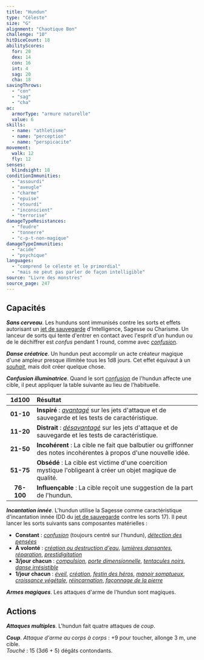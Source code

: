 ```yaml
---
title: "Hundun"
type: "Céleste"
size: "G"
alignment: "Chaotique Bon"
challenge: "10"
hitDiceCount: 18
abilityScores:
  for: 20
  dex: 14
  con: 16
  int: 4
  sag: 20
  cha: 18
savingThrows:
  - "con"
  - "sag"
  - "cha"
ac:
  armorType: "armure naturelle"
  value: 6
skills:
  - name: "athletisme"
  - name: "perception"
  - name: "perspicacite"
movement:
  walk: 12
  fly: 12
senses:
  blindsight: 18
conditionImmunities:
  - "assourdi"
  - "aveugle"
  - "charme"
  - "epuise"
  - "etourdi"
  - "inconscient"
  - "terrorise"
damageTypeResistances:
  - "foudre"
  - "tonnerre"
  - "c-p-t-non-magique"
damageTypeImmunities:
  - "acide"
  - "psychique"
languages:
  - "comprend le céleste et le primordial"
  - "mais ne peut pas parler de façon intelligible"
source: "Livre des monstres"
source_page: 247
---
```

## Capacités
_**Sans cerveau**_. Les hunduns sont immunisés contre les sorts et effets autorisant un [jet de sauvegarde](/utiliser-les-caracteristiques/#jets-de-sauvegarde) d'Intelligence, Sagesse ou Charisme. Un lanceur de sorts qui tente d'entrer en contact avec l'esprit d'un hundun ou de le déchiffrer est _confus_ pendant 1 round, comme avec [_confusion_](/grimoire/confusion/).

_**Danse créatrice**_. Un hundun peut accomplir un acte créateur magique d'une ampleur presque illimitée tous les 1d8 jours. Cet effet équivaut à un [_souhait_](/grimoire/souhait/), mais doit créer quelque chose.

_**Confusion illuminatrice**_. Quand le sort [_confusion_](/grimoire/confusion/) de l'hundun affecte une cible, il peut appliquer la table suivante au lieu de l'habituelle.

|1d100|Résultat|
|:-:|:-|
|**01-10**|**Inspiré** : [_avantagé_](/utiliser-les-caracteristiques/#avantage-et-desavantage) sur les jets d'attaque et de sauvegarde et les tests de caractéristique.|
|**11-20**|**Distrait** : [_désavantagé_](/utiliser-les-caracteristiques/#avantage-et-desavantage) sur les jets d'attaque et de sauvegarde et les tests de caractéristique.|
|**21-50**|**Incohérent** : La cible ne fait que balbutier ou griffonner des notes incohérentes à propos d'une nouvelle idée.|
|**51-75**|**Obsédé** : La cible est victime d'une coercition mystique l'obligeant à créer un objet magique de qualité.|
|**76-100**|**Influençable** : La cible reçoit une suggestion de la part de l'hundun.|

_**Incantation innée**_. L'hundun utilise la Sagesse comme caractéristique d'incantation innée (DD du [jet de sauvegarde](/utiliser-les-caracteristiques/#jets-de-sauvegarde) contre les sorts 17). Il peut lancer les sorts suivants sans composantes matérielles :
* **Constant** : [_confusion_](/grimoire/confusion/) (toujours centré sur l'hundun), [_détection des pensées_](/grimoire/detection-des-pensees/)
* **À volonté** : [_création ou destruction d'eau_](/grimoire/creation-ou-destruction-d-eau/), [_lumières dansantes_](/grimoire/lumieres-dansantes/), [_réparation_](/grimoire/reparation/), [_prestidigitation_](/grimoire/prestidigitation/)
* **3/jour chacun** : [_compulsion_](/grimoire/compulsion/), [_porte dimensionnelle_](/grimoire/porte-dimensionnelle/), [_tentacules noirs_](/grimoire/tentacules-noirs/), [_danse irrésistible_](/grimoire/danse-irresistible/)
* **1/jour chacun** : [_éveil_](/grimoire/eveil/), [_création_](/grimoire/creation/), [_festin des héros_](/grimoire/festin-des-heros/), [_manoir somptueux_](/grimoire/manoir-somptueux/), [_croissance végétale_](/grimoire/croissance-vegetale/), [_réincarnation_](/grimoire/reincarnation/), [_façonnage de la pierre_](/grimoire/faconnage-de-la-pierre/)

_**Armes magiques**_. Les attaques d'arme de l'hundun sont magiques.

## Actions
_**Attaques multiples**_. L'hundun fait quatre attaques de _coup_.

_**Coup**_. _Attaque d'arme au corps à corps_ : +9 pour toucher, allonge 3 m, une cible.  
_Touché_ : 15 (3d6 + 5) dégâts contondants.
